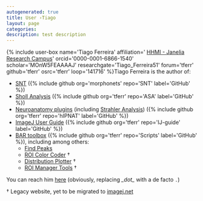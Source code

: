 ```yaml
---
autogenerated: true
title: User ›Tiago
layout: page
categories: 
description: test description
---
```


{% include user-box name='Tiago Ferreira' affiliation=' [HHMI - Janelia Research Campus](https://www.janelia.org/)' orcid='0000-0001-6866-1540' scholar='MOnW5FEAAAAJ' researchgate='Tiago\_Ferreira51' forum='tferr' github='tferr' osrc='tferr' loop='141716' %}Tiago Ferreira is the author of:

-   [SNT](/plugins/snt) ({% include github org='morphonets' repo='SNT' label='GitHub' %})
-   [Sholl Analysis](/plugins/sholl-analysis) ({% include github org='tferr' repo='ASA' label='GitHub' %})
-   [Neuroanatomy plugins](/plugins/neuroanatomy) (including [Strahler Analysis](/plugins/strahler-analysis)) ({% include github org='tferr' repo='hIPNAT' label='GitHub' %})
-   [ImageJ User Guide](https://imagej.nih.gov/ij/docs/guide/) ({% include github org='tferr' repo='IJ-guide' label='GitHub' %})
-   [BAR toolbox](/plugins/bar) ({% include github org='tferr' repo='Scripts' label='GitHub' %}), including among others:
    -   [Find Peaks](/plugins/find-peaks)
    -   [ROI Color Coder](https://imagejdocu.tudor.lu/doku.php?id=macro:roi_color_coder) †
    -   [Distribution Plotter](https://imagejdocu.tudor.lu/doku.php?id=macro:distribution_plotter) †
    -   [ROI Manager Tools](https://imagej.nih.gov/ij/plugins/roi-manager-tools/) †

You can reach him [here](mailto:tiago_dot_tferr_at_gmail_dot_com) (obviously, replacing *\_dot\_* with a de facto `.`)

† Legacy website, yet to be migrated to [imagej.net](/Welcome)
